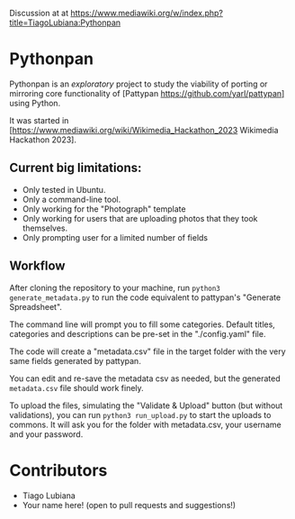 Discussion at at https://www.mediawiki.org/w/index.php?title=TiagoLubiana:Pythonpan

# Pythonpan

Pythonpan is an _exploratory_ project to study the viability of porting or mirroring core functionality of [Pattypan https://github.com/yarl/pattypan] using Python.

It was started in [https://www.mediawiki.org/wiki/Wikimedia_Hackathon_2023 Wikimedia Hackathon 2023].

## Current big limitations:

* Only tested in Ubuntu. 
* Only a command-line tool.
* Only working for the "Photograph" template
* Only working for users that are uploading photos that they took themselves.
* Only prompting user for a limited number of fields

## Workflow

After cloning the repository to your machine, run `python3 generate_metadata.py` to run the code equivalent to pattypan's "Generate Spreadsheet". 


The command line will prompt you to fill some categories. Default titles, categories and descriptions can be pre-set in the "./config.yaml" file.

The code will create a "metadata.csv" file in the target folder with the very same fields generated by pattypan.

You can edit and re-save the metadata csv as needed, but the generated `metadata.csv` file should work finely.

To upload the files, simulating the "Validate & Upload" button (but without validations), you can run `python3 run_upload.py` to start the uploads to commons. It will ask you for the folder with metadata.csv, your username and your password. 



# Contributors
* Tiago Lubiana
* Your name here! (open to pull requests and suggestions!)